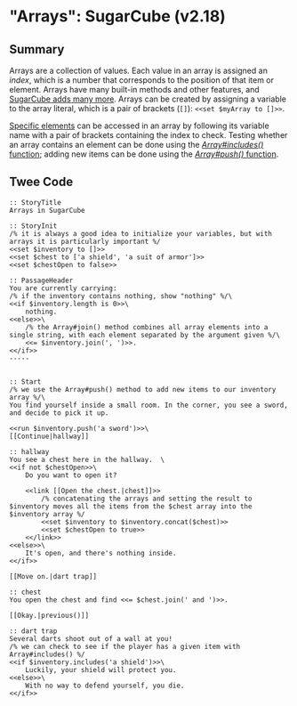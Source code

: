 # "Arrays": SugarCube (v2.18)

## Summary

Arrays are a collection of values. Each value in an array is assigned an *index*, which is a number that corresponds to the position of that item or element. Arrays have many built-in methods and other features, and [SugarCube adds many more](http://www.motoslave.net/sugarcube/2/docs/object-methods.html#array). Arrays can be created by assigning a variable to the array literal, which is a pair of brackets (`[]`): `<<set $myArray to []>>`.

[Specific elements](https://developer.mozilla.org/en-US/docs/Web/JavaScript/Reference/Global_Objects/Array#Accessing_array_elements) can be accessed in an array by following its variable name with a pair of brackets containing the index to check. Testing whether an array contains an element can be done using the [*Array#includes()* function](https://developer.mozilla.org/en-US/docs/Web/JavaScript/Reference/Global_Objects/Array/includes); adding new items can be done using the [*Array#push()* function](https://developer.mozilla.org/en-US/docs/Web/JavaScript/Reference/Global_Objects/Array/push).

## Twee Code

```
:: StoryTitle
Arrays in SugarCube

:: StoryInit
/% it is always a good idea to initialize your variables, but with arrays it is particularly important %/
<<set $inventory to []>>
<<set $chest to ['a shield', 'a suit of armor']>>
<<set $chestOpen to false>>

:: PassageHeader
You are currently carrying:
/% if the inventory contains nothing, show "nothing" %/\
<<if $inventory.length is 0>>\
    nothing.
<<else>>\
    /% the Array#join() method combines all array elements into a single string, with each element separated by the argument given %/\
    <<= $inventory.join(', ')>>.
<</if>>
-----


:: Start
/% we use the Array#push() method to add new items to our inventory array %/\
You find yourself inside a small room. In the corner, you see a sword, and decide to pick it up.

<<run $inventory.push('a sword')>>\
[[Continue|hallway]]

:: hallway
You see a chest here in the hallway.  \
<<if not $chestOpen>>\
    Do you want to open it?

    <<link [[Open the chest.|chest]]>>
        /% concatenating the arrays and setting the result to $inventory moves all the items from the $chest array into the $inventory array %/
        <<set $inventory to $inventory.concat($chest)>>
        <<set $chestOpen to true>>
    <</link>>
<<else>>\
    It's open, and there's nothing inside.
<</if>>

[[Move on.|dart trap]]

:: chest
You open the chest and find <<= $chest.join(' and ')>>.

[[Okay.|previous()]]

:: dart trap
Several darts shoot out of a wall at you!
/% we can check to see if the player has a given item with Array#includes() %/
<<if $inventory.includes('a shield')>>\
    Luckily, your shield will protect you.
<<else>>\
    With no way to defend yourself, you die.
<</if>>
```
